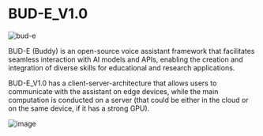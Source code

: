 # BUD-E_V1.0
![bud-e](https://github.com/user-attachments/assets/23a4699e-5097-4184-aef6-3ac978498df4)

BUD-E (Buddy) is an open-source voice assistant framework that facilitates seamless interaction with AI models and APIs, enabling the creation and integration of diverse skills for educational and research applications.


BUD-E_V1.0 has a client-server-architecture that allows users to communicate with the assistant on edge devices, while the main computation is conducted on a server (that could be either in the cloud or on the same device, if it has a strong GPU).

![image](https://github.com/user-attachments/assets/31e0ab92-d8fa-4793-8f5b-dc02fa47db6a)
